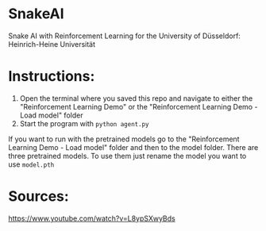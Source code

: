 # SnakeAI
Snake AI with Reinforcement Learning for the University of Düsseldorf: Heinrich-Heine Universität

# Instructions:
1. Open the terminal where you saved this repo and navigate to either the "Reinforcement Learning Demo" or the "Reinforcement Learning Demo - Load model" folder
2. Start the program with `python agent.py`

If you want to run with the pretrained models go to the "Reinforcement Learning Demo - Load model" folder and then to the model folder.
There are three pretrained models. To use them just rename the model you want to use `model.pth`

# Sources:
https://www.youtube.com/watch?v=L8ypSXwyBds
